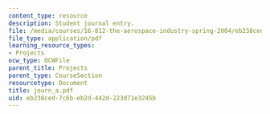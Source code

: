 ```yaml
---
content_type: resource
description: Student journal entry.
file: /media/courses/16-812-the-aerospace-industry-spring-2004/eb238ced7c6beb2d442d223d71e3245b_journ_a.pdf
file_type: application/pdf
learning_resource_types:
- Projects
ocw_type: OCWFile
parent_title: Projects
parent_type: CourseSection
resourcetype: Document
title: journ_a.pdf
uid: eb238ced-7c6b-eb2d-442d-223d71e3245b
---
```

